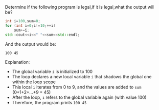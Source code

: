 Determine if the following program is legal,if it is legal,what the output will be?
```cpp
int i=100,sum=0;
for (int i=0;i!=10;++i)
    sum+=i;
std::cout<<i<<" "<<sum<<std::endl;
```
And the output would be:
```
100 45
```

Explanation:
- The global variable `i` is initialized to 100
- The loop declares a new local variable `i` that shadows the global one within the loop scope
- This local `i` iterates from 0 to 9, and the values are added to `sum` (0+1+2+...+9 = 45)
- After the loop, `i` refers to the global variable again (with value 100)
- Therefore, the program prints `100 45`